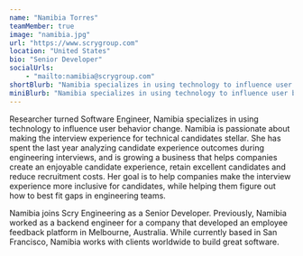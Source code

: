 ```yaml
---
name: "Namibia Torres"
teamMember: true
image: "namibia.jpg"
url: "https://www.scrygroup.com"
location: "United States"
bio: "Senior Developer"
socialUrls:
    - "mailto:namibia@scrygroup.com"
shortBlurb: "Namibia specializes in using technology to influence user behavior change and is passionate about making the interview experience for technical candidates stellar. Having spent the last year analyzing candidate experience outcomes during engineering interviews, she helps companies create an enjoyable candidate experience, retain excellent candidates and reduce recruitment costs."
miniBlurb: "Namibia specializes in using technology to influence user behavior change and is passionate about making the interview experience for technical candidates stellar. She helps companies create an enjoyable candidate experience, retain excellent candidates and reduce recruitment costs."
---
```


Researcher turned Software Engineer, Namibia specializes in using technology to influence user behavior change. Namibia is passionate about making the interview experience for technical candidates stellar. She has spent the last year analyzing candidate experience outcomes during engineering interviews, and is growing a business that helps companies create an enjoyable candidate experience, retain excellent candidates and reduce recruitment costs. Her goal is to help companies make the interview experience more inclusive for candidates, while helping them figure out how to best fit gaps in engineering teams.

Namibia joins Scry Engineering as a Senior Developer. Previously, Namibia worked as a backend engineer for a company that developed an employee feedback platform in Melbourne, Australia. While currently based in San Francisco, Namibia works with clients worldwide to build great software.